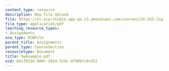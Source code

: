 ```yaml
---
content_type: resource
description: New file Uplaod
file: https://ol-ocw-studio-app-qa.s3.amazonaws.com/courses/24-242-logic-ii-spring-2004/6b1f0316080c202452dc4f9907c0cd52_hw6sample.pdf
file_type: application/pdf
learning_resource_types:
- Assignments
ocw_type: OCWFile
parent_title: Assignments
parent_type: CourseSection
resourcetype: Document
title: hw6sample.pdf
uid: 6b1f0316-080c-2024-52dc-4f9907c0cd52
---
```

